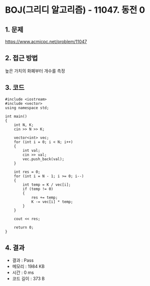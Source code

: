 # BOJ(그리디 알고리즘) - 11047. 동전 0

## 1. 문제  
https://www.acmicpc.net/problem/11047
## 2. 접근 방법  
높은 가치의 화폐부터 개수를 측정
## 3. 코드  
```
#include <iostream>
#include <vector>
using namespace std;

int main()
{
	int N, K;
	cin >> N >> K;

	vector<int> vec;
	for (int i = 0; i < N; i++)
	{
		int val;
		cin >> val;
		vec.push_back(val);
	}

	int res = 0;
	for (int i = N - 1; i >= 0; i--)
	{
		int temp = K / vec[i];
		if (temp != 0)
		{
			res += temp;
			K -= vec[i] * temp;
		}
	}

	cout << res;

	return 0;
}
```
## 4. 결과
- 결과 : Pass
- 메모리 : 1984 KB
- 시간 : 0 ms
- 코드 길이 : 373 B